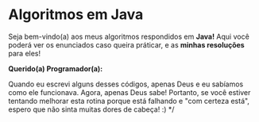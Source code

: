 # Algoritmos em Java
Seja bem-vindo(a) aos meus algoritmos respondidos em **Java!** Aqui você poderá ver os enunciados caso queira práticar, e as **minhas resoluções** para eles!

**Querido(a) Programador(a):**

Quando eu escrevi alguns desses códigos, apenas Deus e eu sabíamos como ele funcionava. Agora, apenas Deus sabe!
Portanto, se você estiver tentando melhorar esta rotina porque está falhando e "com certeza está", espero que não sinta muitas dores de cabeça! :) */
